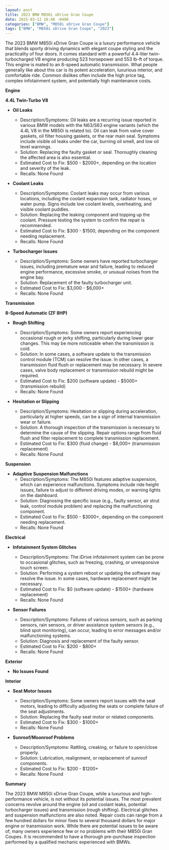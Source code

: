 ```yaml
---
layout: post
title: 2023 BMW M850i xDrive Gran Coupe
date: 2025-03-12 16:48 -0400
categories: ["BMW", "M850i xDrive Gran Coupe"]
tags: ["BMW", "M850i xDrive Gran Coupe", "2023"]
---
```

The 2023 BMW M850i xDrive Gran Coupe is a luxury performance vehicle that blends sporty driving dynamics with elegant coupe styling and the practicality of four doors. It comes standard with a powerful 4.4-liter twin-turbocharged V8 engine producing 523 horsepower and 553 lb-ft of torque. This engine is mated to an 8-speed automatic transmission. What people generally like about this car is its potent acceleration, luxurious interior, and comfortable ride. Common dislikes often include the high price tag, complex infotainment system, and potentially high maintenance costs.

**Engine**

**4.4L Twin-Turbo V8**

*   **Oil Leaks**
    *   Description/Symptoms: Oil leaks are a recurring issue reported in various BMW models with the N63/S63 engine variants (which the 4.4L V8 in the M850i is related to). Oil can leak from valve cover gaskets, oil filter housing gaskets, or the rear main seal. Symptoms include visible oil leaks under the car, burning oil smell, and low oil level warnings.
    *   Solution: Replacing the faulty gasket or seal. Thoroughly cleaning the affected area is also essential.
    *   Estimated Cost to Fix: $500 - $2000+, depending on the location and severity of the leak.
    *   Recalls: None Found

*   **Coolant Leaks**
    *   Description/Symptoms: Coolant leaks may occur from various locations, including the coolant expansion tank, radiator hoses, or water pump. Signs include low coolant levels, overheating, and visible coolant puddles.
    *   Solution: Replacing the leaking component and topping up the coolant. Pressure testing the system to confirm the repair is recommended.
    *   Estimated Cost to Fix: $300 - $1500, depending on the component needing replacement.
    *   Recalls: None Found

*   **Turbocharger Issues**
    * Description/Symptoms: Some owners have reported turbocharger issues, including premature wear and failure, leading to reduced engine performance, excessive smoke, or unusual noises from the engine bay.
    * Solution: Replacement of the faulty turbocharger unit.
    * Estimated Cost to Fix: $3,000 - $6,000+
    * Recalls: None Found

**Transmission**

**8-Speed Automatic (ZF 8HP)**

*   **Rough Shifting**
    *   Description/Symptoms: Some owners report experiencing occasional rough or jerky shifting, particularly during lower gear changes. This may be more noticeable when the transmission is cold.
    *   Solution: In some cases, a software update to the transmission control module (TCM) can resolve the issue. In other cases, a transmission fluid flush or replacement may be necessary. In severe cases, valve body replacement or transmission rebuild might be required.
    *   Estimated Cost to Fix: $200 (software update) - $5000+ (transmission rebuild)
    *   Recalls: None Found

*   **Hesitation or Slipping**
    *   Description/Symptoms: Hesitation or slipping during acceleration, particularly at higher speeds, can be a sign of internal transmission wear or failure.
    *   Solution: A thorough inspection of the transmission is necessary to determine the cause of the slipping. Repair options range from fluid flush and filter replacement to complete transmission replacement.
    *   Estimated Cost to Fix: $300 (fluid change) - $8,000+ (transmission replacement)
    *   Recalls: None Found

**Suspension**

*   **Adaptive Suspension Malfunctions**
    *   Description/Symptoms: The M850i features adaptive suspension, which can experience malfunctions. Symptoms include ride height issues, failure to adjust to different driving modes, or warning lights on the dashboard.
    *   Solution: Diagnosing the specific issue (e.g., faulty sensor, air strut leak, control module problem) and replacing the malfunctioning component.
    *   Estimated Cost to Fix: $500 - $3000+, depending on the component needing replacement.
    *   Recalls: None Found

**Electrical**

*   **Infotainment System Glitches**
    *   Description/Symptoms: The iDrive infotainment system can be prone to occasional glitches, such as freezing, crashing, or unresponsive touch screen.
    *   Solution: Performing a system reboot or updating the software may resolve the issue. In some cases, hardware replacement might be necessary.
    *   Estimated Cost to Fix: $0 (software update) - $1500+ (hardware replacement)
    *   Recalls: None Found

*   **Sensor Failures**
    * Description/Symptoms: Failures of various sensors, such as parking sensors, rain sensors, or driver assistance system sensors (e.g., blind spot monitoring), can occur, leading to error messages and/or malfunctioning systems.
    * Solution: Diagnosis and replacement of the faulty sensor.
    * Estimated Cost to Fix: $200 - $800+
    * Recalls: None Found

**Exterior**

*   **No Issues Found**

**Interior**

*   **Seat Motor Issues**
    *   Description/Symptoms: Some owners report issues with the seat motors, leading to difficulty adjusting the seats or complete failure of the seat adjustments.
    *   Solution: Replacing the faulty seat motor or related components.
    *   Estimated Cost to Fix: $300 - $1000+
    *   Recalls: None Found

*   **Sunroof/Moonroof Problems**
    * Description/Symptoms: Rattling, creaking, or failure to open/close properly.
    * Solution: Lubrication, realignment, or replacement of sunroof components.
    * Estimated Cost to Fix: $200 - $1200+
    * Recalls: None Found

**Summary**

The 2023 BMW M850i xDrive Gran Coupe, while a luxurious and high-performance vehicle, is not without its potential issues. The most prevalent concerns revolve around the engine (oil and coolant leaks, potential turbocharger issues) and transmission (rough shifting). Electrical glitches and suspension malfunctions are also noted. Repair costs can range from a few hundred dollars for minor fixes to several thousand dollars for major engine or transmission work. While there are potential issues to be aware of, many owners experience few or no problems with their M850i Gran Coupes. It is recommended to have a thorough pre-purchase inspection performed by a qualified mechanic experienced with BMWs.

